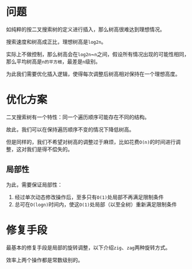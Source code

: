 
# 问题
如纯粹的按二叉搜索树的定义进行插入，那么树高很难达到理想情况。

搜索速度和树高成正比，理想树高是`log2n`。

实际上不做控制，那么树高会在`log2n`~`n`之间，假设所有情况出现的可能性相同，那么平均树高是`n的平方根`，最差是`n`级别。

为此我们需要优化插入逻辑，使得每次调整后树高相对保持在一个理想高度。

# 优化方案
二叉搜索树有一个特性：同一个遍历顺序可能存在不同的结构。

故此，我们可以在保持遍历顺序不变的情况下降低树高。

但是同样的，我们不希望对树高的调整过于麻烦，比如花费`O(n)`的时间进行调整，这对我们是得不偿失的。

## 局部性
为此，需要保证局部性：
1. 经过单次动态修改操作后，至多只有`O(1)`处局部不再满足限制条件
2. 总可在`O(logn)`时间内，使这`O(1)`处局部（以至全树）重新满足限制条件

# 修复手段
最基本的修复手段是局部的旋转调整，以下介绍`zig`、`zag`两种旋转方式。

效率上两个操作都是常数级别的。